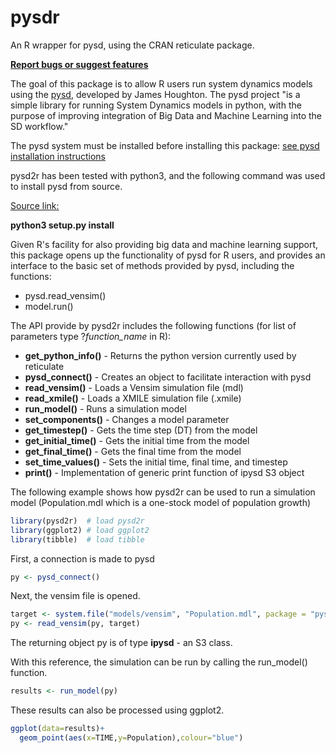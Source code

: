 # pysdr
An R wrapper for pysd, using the CRAN reticulate package.

[**Report bugs or suggest features**](https://github.com/JimDuggan/pysd2r/issues)

The goal of this package is to allow R users run system dynamics models using the [pysd](
https://pysd.readthedocs.io/en/master/), developed by James Houghton. The pysd
project "is a simple library for running System Dynamics models in python, with the purpose of 
improving integration of Big Data and Machine Learning into the SD workflow."

The pysd system must be installed before installing this package: [see pysd installation instructions](
https://pysd.readthedocs.io/en/master/installation.html)

pysd2r has been tested with python3, and the following command was used to install pysd from source.

[Source link:](https://github.com/JamesPHoughton/pysd)

**python3 setup.py install**

Given R's facility for also providing big data and machine learning support, this package opens up the functionality of pysd for R users, and provides an interface to the basic set of methods provided by pysd, including the functions:


* pysd.read_vensim()
* model.run()

The API provide by pysd2r includes the following functions (for list of parameters type ?*function_name* in R):

* **get_python_info()** - Returns the python version currently used by reticulate
* **pysd_connect()** - Creates an object to facilitate interaction with pysd
* **read_vensim()** - Loads a Vensim simulation file (mdl)
* **read_xmile()** - Loads a XMILE simulation file (.xmile)
* **run_model()**  - Runs a simulation model
* **set_components()** - Changes a model parameter
* **get_timestep()** - Gets the time step (DT) from the model
* **get_initial_time()** - Gets the initial time from the model
* **get_final_time()** - Gets the final time from the model
* **set_time_values()** - Sets the initial time, final time, and timestep
* **print()** - Implementation of generic print function of ipysd S3 object


The following example shows how pysd2r can be used to run a simulation model (Population.mdl which is a one-stock model of population growth)

```R
library(pysd2r)  # load pysd2r
library(ggplot2) # load ggplot2
library(tibble)  # load tibble
```

First, a connection is made to pysd

```R
py <- pysd_connect()
```

Next, the vensim file is opened.

```R
target <- system.file("models/vensim", "Population.mdl", package = "pysd2r")
py <- read_vensim(py, target)
```

The returning object py is of type **ipysd** -  an S3 class.

With this reference, the simulation can be run by calling the run_model() function.

```R
results <- run_model(py)
```

These results can also be processed using ggplot2.

```R
ggplot(data=results)+
  geom_point(aes(x=TIME,y=Population),colour="blue")
```

